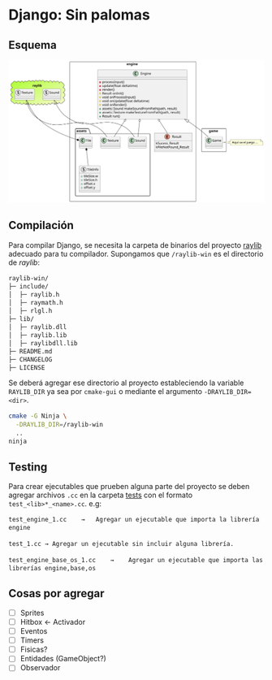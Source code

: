 # Django: Sin palomas

## Esquema
![](schema.svg)

## Compilación
Para compilar Django, se necesita la carpeta de binarios del proyecto [raylib](https://github.com/raysan5/raylib/releases/tag/5.0) adecuado para tu compilador.
Supongamos que `/raylib-win` es el directorio de _raylib_:
```
raylib-win/
├─ include/
│  ├─ raylib.h
│  ├─ raymath.h
│  ├─ rlgl.h
├─ lib/
│  ├─ raylib.dll
│  ├─ raylib.lib
│  ├─ raylibdll.lib
├─ README.md
├─ CHANGELOG
├─ LICENSE
```
Se deberá agregar ese directorio al proyecto estableciendo la variable `RAYLIB_DIR` ya sea por `cmake-gui` o mediante el argumento `-DRAYLIB_DIR=<dir>`.
```sh
cmake -G Ninja \
  -DRAYLIB_DIR=/raylib-win
  ..
ninja
```

## Testing
Para crear ejecutables que prueben alguna parte del proyecto se deben agregar archivos `.cc` en la carpeta [tests](/tests/) con el formato `test_<lib>*_<name>.cc`. e.g:
```
test_engine_1.cc    →   Agregar un ejecutable que importa la librería engine

test_1.cc → Agregar un ejecutable sin incluir alguna librería.

test_engine_base_os_1.cc    →    Agregar un ejecutable que importa las librerías engine,base,os
```

## Cosas por agregar
- [ ] Sprites
- [ ] Hitbox <- Activador
- [ ] Eventos
- [ ] Timers
- [ ] Fisicas?
- [ ] Entidades (GameObject?)
- [ ] Observador